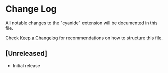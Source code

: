 # Change Log
All notable changes to the "cyanide" extension will be documented in this file.

Check [Keep a Changelog](http://keepachangelog.com/) for recommendations on how to structure this file.

## [Unreleased]
- Initial release
